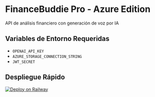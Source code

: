# FinanceBuddie Pro - Azure Edition

API de análisis financiero con generación de voz por IA

## Variables de Entorno Requeridas
- `OPENAI_API_KEY`
- `AZURE_STORAGE_CONNECTION_STRING`
- `JWT_SECRET`

## Despliegue Rápido
[![Deploy on Railway](https://railway.app/button.svg)](https://railway.app/new/template?template=https://github.com/tuusuario/financebuddie-pro)